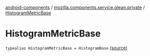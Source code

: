 [android-components](../index.md) / [mozilla.components.service.glean.private](index.md) / [HistogramMetricBase](./-histogram-metric-base.md)

# HistogramMetricBase

`typealias HistogramMetricBase = HistogramBase` [(source)](https://github.com/mozilla-mobile/android-components/blob/master/components/service/glean/src/main/java/mozilla/components/service/glean/private/MetricAliases.kt#L16)